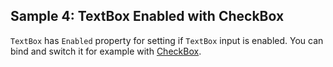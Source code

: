 ## Sample 4: TextBox Enabled with CheckBox

`TextBox` has `Enabled` property for setting if `TextBox` input is enabled. You can bind and switch it for example with [CheckBox](~/controls/builtin/CheckBox).